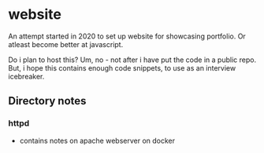 # website
An attempt started in 2020 to set up website for showcasing portfolio. Or atleast become better
at javascript. 

Do i plan to host this? Um, no - not after i have put the code in a public repo.
But, i hope this contains enough code snippets, to use as an interview icebreaker.

## Directory notes

### httpd
* contains notes on apache webserver on docker